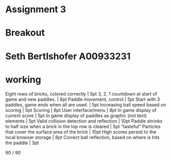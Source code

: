 # Assignment 3
# Breakout
# Seth Bertlshofer A00933231

# working
Eight rows of bricks, colored correctly                             | 5pt
3, 2, 1 countdown at start of game and new paddles.                 | 8pt
Paddle movement, control                                            | 5pt
Start with 3 paddles, game ends when all are used.                  | 5pt
Increasing ball speed based on scoring                              | 5pt
Scoring                                                             | 8pt
User interface/menu                                                 | 8pt
In game display of current score                                    | 5pt
In game display of paddles as graphic (not text) elements           | 5pt
Valid collision detection and reflection                            | 10pt
Paddle shrinks to half size when a brick in the top row is cleared  | 5pt
"tasteful" Particles that cover the surface area of the brick       | 10pt
High scores persist to the local browser storage                    | 8pt
Correct ball reflection, based on where is hits the paddle          | 3pt

90 / 90

